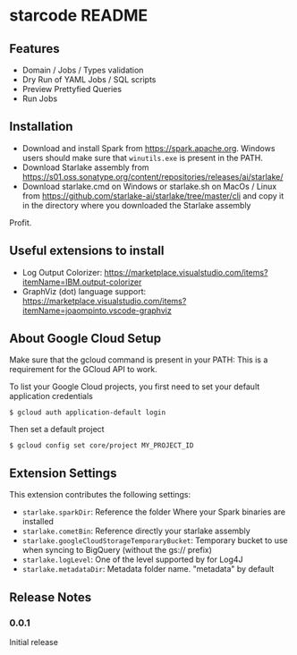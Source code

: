 # starcode README

## Features

* Domain / Jobs / Types validation
* Dry Run of YAML Jobs / SQL scripts
* Preview Prettyfied Queries
* Run Jobs

## Installation

* Download and install Spark from https://spark.apache.org. Windows users should make sure that `winutils.exe` is present in the PATH.
* Download Starlake assembly from https://s01.oss.sonatype.org/content/repositories/releases/ai/starlake/
* Download starlake.cmd on Windows or starlake.sh on MacOs / Linux from https://github.com/starlake-ai/starlake/tree/master/cli and copy it in the directory where you downloaded the Starlake assembly

Profit.

## Useful extensions to install

* Log Output Colorizer: https://marketplace.visualstudio.com/items?itemName=IBM.output-colorizer
* GraphViz (dot) language support: https://marketplace.visualstudio.com/items?itemName=joaompinto.vscode-graphviz

## About Google Cloud Setup

Make sure that the gcloud command is present in your PATH: This is a requirement for the GCloud API to work.


To list your Google Cloud projects, you first need to set your default application credentials

`$ gcloud auth application-default login`

Then set a default project 

`$ gcloud config set core/project MY_PROJECT_ID` 


## Extension Settings

This extension contributes the following settings:

* `starlake.sparkDir`: Reference the folder Where your Spark binaries are installed
* `starlake.cometBin`: Reference directly your starlake assembly
* `starlake.googleCloudStorageTemporaryBucket`: Temporary bucket to use when syncing to BigQuery (without the gs:// prefix)
* `starlake.logLevel`: One of the level supported by for Log4J
* `starlake.metadataDir`: Metadata folder name. "metadata" by default

## Release Notes

### 0.0.1

Initial release
